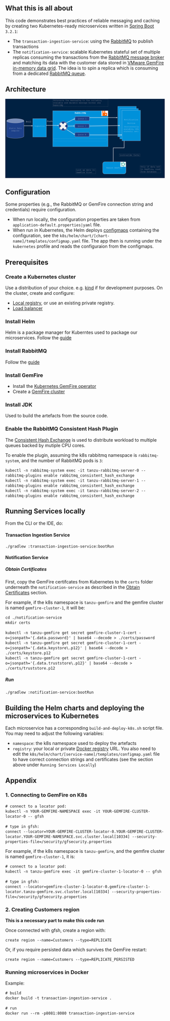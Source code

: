 ## What this is all about
This code demonstrates best practices of reliable messaging and caching by creating two Kubernetes-ready microservices written in [Spring Boot](https://spring.io/projects/spring-boot/) `3.2.1`:
* The `transaction-ingestion-service`: using the [RabbitMQ](https://tanzu.vmware.com/rabbitmq) to publish transactions
* The  `notification-service`: scalable Kubernetes stateful set of multiple replicas consuming the transactions from the [RabbitMQ message broker](https://tanzu.vmware.com/rabbitmq) and matching its data with the customer data stored in [VMware GemFire in-memory data grid](https://www.vmware.com/au/products/gemfire.html). The idea is to spin a replica which is consuming from a dedicated [RabbitMQ queue](https://www.rabbitmq.com/queues.html).

## Architecture
![Architecture](Docs/architecture.png)

## Configuration
Some properties (e.g., the RabbitMQ or GemFire connection string and credentials) require configuration.
* When run locally, the configuration properties are taken from `application-default.properties|yaml` file.
* When run in Kubernetes, the Helm deploys [configmaps](https://kubernetes.io/docs/concepts/configuration/configmap/) containing the configuration, see the `k8s/helm/chart/[chart-name]/templates/configmap.yaml` file. The app then is running under the `kubernetes` profile and reads the configuraion from the configmaps.

## Prerequisites

### Create a Kubernetes cluster
Use a distribution of your choice. e.g. [kind](https://kind.sigs.k8s.io/) if for development purposes.
On the cluster, create and configure:
* [Local registry](https://kind.sigs.k8s.io/docs/user/local-registry/), or use an existing private registry.
* [Load balancer](https://kind.sigs.k8s.io/docs/user/loadbalancer/)

### Install Helm
Helm is a package manager for Kuberntes used to package our microservices.
Follow the [guide](https://helm.sh/docs/intro/install/)

### Install RabbitMQ
Follow the [guide](https://docs.vmware.com/en/VMware-RabbitMQ-for-Kubernetes/1/rmq/installation.html)

### Install GemFire
* Install the [Kubernetes GemFire operator](https://docs.vmware.com/en/VMware-GemFire-for-Kubernetes/2.3/gf-k8s/install.html)
* Create a [GemFire cluster](https://docs.vmware.com/en/VMware-GemFire-for-Kubernetes/2.3/gf-k8s/create-and-delete.html)

### Install JDK
Used to build the artefacts from the source code.

### Enable the RabbitMQ Consistent Hash Plugin
The [Consistent Hash Exchange](https://github.com/rabbitmq/rabbitmq-consistent-hash-exchange) is used to distribute workload to multiple queues backed by mutiple CPU cores.

To enable the plugin, assuming the k8s rabbitmq namespace is `rabbitmq-system`, and the number of RabbitMQ pods is `3`:
```
kubectl -n rabbitmq-system exec -it tanzu-rabbitmq-server-0 -- rabbitmq-plugins enable rabbitmq_consistent_hash_exchange
kubectl -n rabbitmq-system exec -it tanzu-rabbitmq-server-1 -- rabbitmq-plugins enable rabbitmq_consistent_hash_exchange
kubectl -n rabbitmq-system exec -it tanzu-rabbitmq-server-2 -- rabbitmq-plugins enable rabbitmq_consistent_hash_exchange
```

## Running Services locally
From the CLI or the IDE, do:
#### Transaction Ingestion Service
```
./gradlew :transaction-ingestion-service:bootRun
```
#### Notification Service
##### Obtain Certificates
First, copy the GemFire certifcates from Kubernetes to the `certs` folder underneath the `notification-service` as described in the [Obtain Certificates](https://docs.vmware.com/en/VMware-GemFire-for-Kubernetes/2.3/gf-k8s/off_platform.html) section.

For example, if the k8s namespace is `tanzu-gemfire` and the gemfire cluster is named `gemfire-cluster-1`, it will be:
```
cd ./notification-service
mkdir certs

kubectl -n tanzu-gemfire get secret gemfire-cluster-1-cert -o=jsonpath='{.data.password}' | base64 --decode > ./certs/password
kubectl -n tanzu-gemfire get secret gemfire-cluster-1-cert -o=jsonpath='{.data.keystore\.p12}' | base64 --decode > ./certs/keystore.p12
kubectl -n tanzu-gemfire get secret gemfire-cluster-1-cert -o=jsonpath='{.data.truststore\.p12}' | base64 --decode > ./certs/truststore.p12
```
##### Run
```
./gradlew :notification-service:bootRun
```

## Building the Helm charts and deploying the microservices to Kubernetes
Each microservice has a corresponding `build-and-deploy-k8s.sh` script file.
You may need to adjust the following variables:
* `namespace`: the k8s namespace used to deploy the artefacts
* `registry`: your local or private [Docker registry](https://docs.docker.com/registry/) URL.
You also need to edit the `k8s/helm/chart/[service-name]/templates/configmap.yaml` file to have correct connection strings and certificates (see the section above under `Running Services Locally`)

## Appendix
### 1. Connecting to GemFire on K8s
```
# connect to a locator pod:
kubectl -n YOUR-GEMFIRE-NAMESPACE exec -it YOUR-GEMFIRE-CLUSTER-locator-0 -- gfsh

# type in gfsh:
connect --locator=YOUR-GEMFIRE-CLUSTER-locator-0.YOUR-GEMFIRE-CLUSTER-locator.YOUR-GEMFIRE-NAMESPACE.svc.cluster.local[10334] --security-properties-file=/security/gfsecurity.properties

```
For example, if the k8s namespace is `tanzu-gemfire`, and the gemfire cluster is named `gemfire-cluster-1`, it is:
```
# connect to a locator pod:
kubectl -n tanzu-gemfire exec -it gemfire-cluster-1-locator-0 -- gfsh

# type in gfsh:
connect --locator=gemfire-cluster-1-locator-0.gemfire-cluster-1-locator.tanzu-gemfire.svc.cluster.local[10334] --security-properties-file=/security/gfsecurity.properties
```

### 2. Creating Customers region
**This is a necessary part to make this code run**

Once connected with gfsh, create a region with:
```
create region --name=Customers --type=REPLICATE
```
Or, if you require persisted data which survives the GemFire restart:
```
create region --name=Customers --type=REPLICATE_PERSISTED
```

### Running microservices in Docker
Example:
```
# build
docker build -t transaction-ingestion-service .

# run
docker run --rm -p8081:8080 transaction-ingestion-service
```
